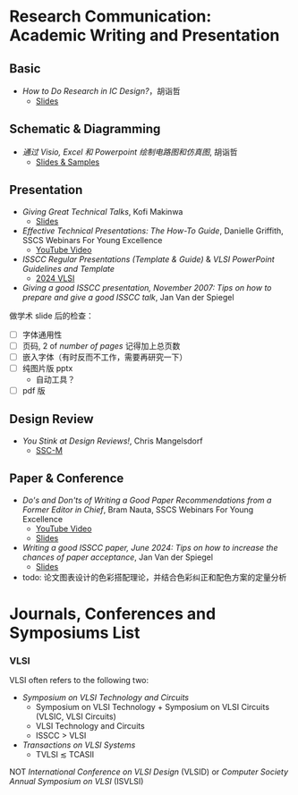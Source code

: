 # Research Communication: Academic Writing and Presentation

## Basic

- *How to Do Research in IC Design?*，胡诣哲
  - [Slides](https://bbs.eetop.cn/thread-962980-1-1.html)

## Schematic & Diagramming

- *通过 Visio, Excel 和 Powerpoint 绘制电路图和仿真图*, 胡诣哲
  - [Slides & Samples](https://bbs.eetop.cn/thread-983425-5-1.html)

## Presentation

- *Giving Great Technical Talks*, Kofi Makinwa
  - [Slides](https://ei.et.tudelft.nl/docs/Makinwa_-_Giving_Great_Talks_2023.pdf)
- *Effective Technical Presentations: The How-To Guide*, Danielle Griffith, SSCS Webinars For Young Excellence
  - [YouTube Video](https://youtu.be/TW6m4jZd4yk?t=314)
- *ISSCC Regular Presentations (Template & Guide)* & *VLSI PowerPoint Guidelines and Template*
  - [2024 VLSI](https://archive.vlsisymposium.org/24web/author-instructions/)
- *Giving a good ISSCC presentation, November 2007: Tips on how to prepare and give a good ISSCC talk*, Jan Van der Spiegel

做学术 slide 后的检查：

- [ ] 字体通用性
- [ ] 页码, 2 of *number of pages* 记得加上总页数
- [ ] 嵌入字体（有时反而不工作，需要再研究一下）
- [ ] 纯图片版 pptx
  - 自动工具？
- [ ] pdf 版

## Design Review

- *You Stink at Design Reviews!*, Chris Mangelsdorf
  - [SSC-M](https://ieeexplore.ieee.org/document/10752736)

## Paper & Conference

- *Do's and Don'ts of Writing a Good Paper Recommendations from a Former Editor in Chief*, Bram Nauta, SSCS Webinars For Young Excellence
  - [YouTube Video](https://youtu.be/atxWbgOX454?t=305)
  - [Slides](https://resourcecenter.sscs.ieee.org/education/webinars/sscsweb3099)
- *Writing a good ISSCC paper, June 2024: Tips on how to increase the chances of paper acceptance*, Jan Van der Spiegel
  - [Slides](https://submissions.mirasmart.com/ISSCC2025/PDF/ISSCC2025_WritingGoodISSCCPaper.pdf)
- todo: 论文图表设计的色彩搭配理论，并结合色彩纠正和配色方案的定量分析


# Journals, Conferences and Symposiums List

### VLSI

VLSI often refers to the following two:

- *Symposium on VLSI Technology and Circuits*
  - Symposium on VLSI Technology + Symposium on VLSI Circuits (VLSIC, VLSI Circuits)
  - VLSI Technology and Circuits
  - ISSCC > VLSI
- *Transactions on VLSI Systems*
  - TVLSI ≲ TCASII

NOT *International Conference on VLSI Design* (VLSID) or *Computer Society Annual Symposium on VLSI* (ISVLSI)

